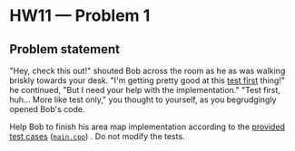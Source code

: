 # HW11 — Problem 1

## Problem statement

"Hey, check this out!" shouted Bob across the room as he as was walking briskly towards your desk. "I'm getting pretty good at this [test first](http://www.extremeprogramming.org/rules/testfirst.html) thing!" he continued, "But I need your help with the implementation." "Test first, huh... More like test only," you thought to yourself, as you begrudgingly opened Bob's code.

Help Bob to finish his area map implementation according to the [provided test cases](https://repl.it/@agurtovoy/hw11-problem1) ([`main.cpp`](main.cpp)) . Do not modify the tests.
